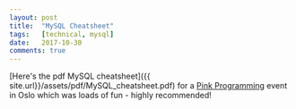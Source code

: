 ```yaml
---
layout: post
title:  "MySQL Cheatsheet"
tags:   [technical, mysql]
date:   2017-10-30
comments: true
---
```


[Here's the pdf MySQL cheatsheet]({{ site.url}}/assets/pdf/MySQL_cheatsheet.pdf) for a [Pink Programming](https://www.pinkprogramming.se/en) event in Oslo which was loads of fun - highly recommended!
